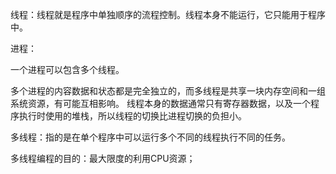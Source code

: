 线程：线程就是程序中单独顺序的流程控制。线程本身不能运行，它只能用于程序中。

进程：

一个进程可以包含多个线程。

多个进程的内容数据和状态都是完全独立的，而多线程是共享一块内存空间和一组系统资源，有可能互相影响。
线程本身的数据通常只有寄存器数据，以及一个程序执行时使用的堆栈，所以线程的切换比进程切换的负担小。

多线程：指的是在单个程序中可以运行多个不同的线程执行不同的任务。

多线程编程的目的：最大限度的利用CPU资源；
